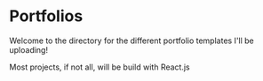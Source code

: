 # Portfolios
Welcome to the directory for the different portfolio templates I'll be uploading!

Most projects, if not all, will be build with React.js

